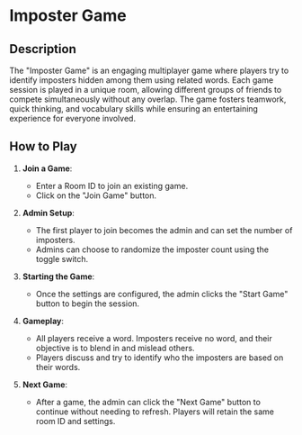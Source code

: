 # Imposter Game
## Description
The "Imposter Game" is an engaging multiplayer game where players try to identify imposters hidden among them using related words. Each game session is played in a unique room, allowing different groups of friends to compete simultaneously without any overlap. The game fosters teamwork, quick thinking, and vocabulary skills while ensuring an entertaining experience for everyone involved.

## How to Play
1. **Join a Game**:
   - Enter a Room ID to join an existing game.
   - Click on the "Join Game" button.

2. **Admin Setup**:
   - The first player to join becomes the admin and can set the number of imposters.
   - Admins can choose to randomize the imposter count using the toggle switch.

3. **Starting the Game**:
   - Once the settings are configured, the admin clicks the "Start Game" button to begin the session.

4. **Gameplay**:
   - All players receive a word. Imposters receive no word, and their objective is to blend in and mislead others.
   - Players discuss and try to identify who the imposters are based on their words.

5. **Next Game**:
   - After a game, the admin can click the "Next Game" button to continue without needing to refresh. Players will retain the same room ID and settings.

